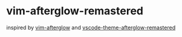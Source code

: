 # vim-afterglow-remastered

inspired by [vim-afterglow](https://github.com/danilo-augusto/vim-afterglow) and [vscode-theme-afterglow-remastered](https://github.com/marvinhagemeister/vscode-theme-afterglow-remastered)
